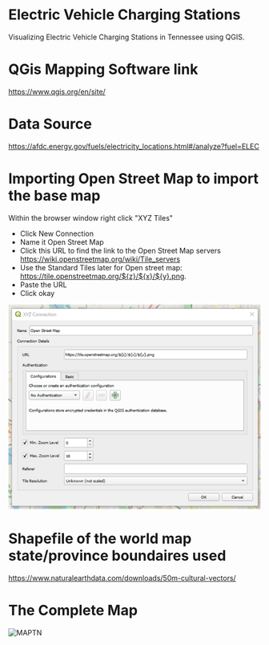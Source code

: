 # Electric Vehicle Charging Stations

Visualizing Electric Vehicle Charging Stations in Tennessee using QGIS.

# QGis Mapping Software link

https://www.qgis.org/en/site/

# Data Source

https://afdc.energy.gov/fuels/electricity_locations.html#/analyze?fuel=ELEC

# Importing Open Street Map to import the base map
Within the browser window right click "XYZ Tiles"
* Click New Connection
* Name it Open Street Map
* Click this URL to find the link to the Open Street Map servers https://wiki.openstreetmap.org/wiki/Tile_servers
* Use the Standard Tiles later for Open street map: https://tile.openstreetmap.org/${z}/${x}/${y}.png. 
* Paste the URL
* Click okay

![XYZTileExample](https://github.com/kbvss/ElectricVehChargingStations/blob/main/XYZ%20tile%20example.png?raw=true)

# Shapefile of the world map state/province boundaires used

https://www.naturalearthdata.com/downloads/50m-cultural-vectors/


# The Complete Map


![MAPTN](https://github.com/kbvss/ElectricVehChargingStations/blob/main/Electric%20Vehicle%20Charging%20stations.png?raw=true)
